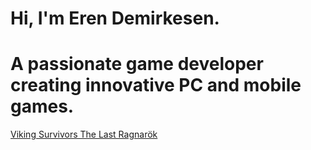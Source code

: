 # Hi, I'm Eren Demirkesen.
# A passionate game developer creating innovative PC and mobile games.

[Viking Survivors The Last Ragnarök](https://store.steampowered.com/app/3137800/Viking_Survivors_The_Last_Ragnark/)


